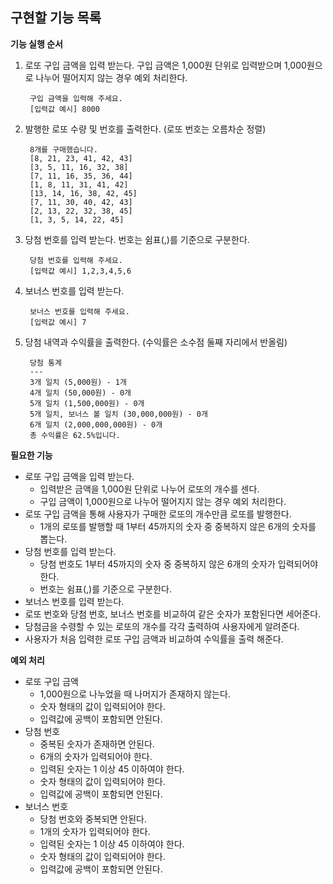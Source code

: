 ## 구현할 기능 목록

**기능 실행 순서**
1. 로또 구입 금액을 입력 받는다. 구입 금액은 1,000원 단위로 입력받으며 1,000원으로 나누어 떨어지지 않는 경우 예외 처리한다.

        구입 금액을 입력해 주세요.
        [입력값 예시] 8000
2. 발행한 로또 수량 및 번호를 출력한다. (로또 번호는 오름차순 정렬)

        8개를 구매했습니다.
        [8, 21, 23, 41, 42, 43]
        [3, 5, 11, 16, 32, 38]
        [7, 11, 16, 35, 36, 44] 
        [1, 8, 11, 31, 41, 42] 
        [13, 14, 16, 38, 42, 45] 
        [7, 11, 30, 40, 42, 43]
        [2, 13, 22, 32, 38, 45]
        [1, 3, 5, 14, 22, 45]
3. 당첨 번호를 입력 받는다. 번호는 쉼표(,)를 기준으로 구분한다.

        당첨 번호를 입력해 주세요.
        [입력값 예시] 1,2,3,4,5,6
4. 보너스 번호를 입력 받는다.

        보너스 번호를 입력해 주세요.
        [입력값 예시] 7
5. 당첨 내역과 수익률을 출력한다. (수익률은 소수점 둘째 자리에서 반올림)

        당첨 통계
        ---
        3개 일치 (5,000원) - 1개
        4개 일치 (50,000원) - 0개
        5개 일치 (1,500,000원) - 0개
        5개 일치, 보너스 볼 일치 (30,000,000원) - 0개
        6개 일치 (2,000,000,000원) - 0개
        총 수익률은 62.5%입니다.


**필요한 기능**
- 로또 구입 금액을 입력 받는다.
  - 입력받은 금액을 1,000원 단위로 나누어 로또의 개수를 센다.
  - 구입 금액이 1,000원으로 나누어 떨어지지 않는 경우 예외 처리한다.
- 로또 구입 금액을 통해 사용자가 구매한 로또의 개수만큼 로또를 발행한다.
  - 1개의 로또를 발행할 때 1부터 45까지의 숫자 중 중복하지 않은 6개의 숫자를 뽑는다.
- 당첨 번호를 입력 받는다.
  - 당첨 번호도 1부터 45까지의 숫자 중 중복하지 않은 6개의 숫자가 입력되어야 한다.
  - 번호는 쉼표(,)를 기준으로 구분한다.
- 보너스 번호를 입력 받는다.
- 로또 번호와 당첨 번호, 보너스 번호를 비교하여 같은 숫자가 포함된다면 세어준다.
- 당첨금을 수령할 수 있는 로또의 개수를 각각 출력하여 사용자에게 알려준다.
- 사용자가 처음 입력한 로또 구입 금액과 비교하여 수익률을 출력 해준다.


**예외 처리**
- 로또 구입 금액
  - 1,000원으로 나누었을 때 나머지가 존재하지 않는다.
  - 숫자 형태의 값이 입력되어야 한다.
  - 입력값에 공백이 포함되면 안된다.
- 당첨 번호
  - 중복된 숫자가 존재하면 안된다.
  - 6개의 숫자가 입력되어야 한다.
  - 입력된 숫자는 1 이상 45 이하여야 한다.
  - 숫자 형태의 값이 입력되어야 한다.
  - 입력값에 공백이 포함되면 안된다.
- 보너스 번호
  - 당첨 번호와 중복되면 안된다.
  - 1개의 숫자가 입력되어야 한다.
  - 입력된 숫자는 1 이상 45 이하여야 한다.
  - 숫자 형태의 값이 입력되어야 한다.
  - 입력값에 공백이 포함되면 안된다.
